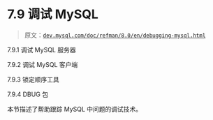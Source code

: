# 7.9 调试 MySQL

> 原文：[`dev.mysql.com/doc/refman/8.0/en/debugging-mysql.html`](https://dev.mysql.com/doc/refman/8.0/en/debugging-mysql.html)

7.9.1 调试 MySQL 服务器

7.9.2 调试 MySQL 客户端

7.9.3 锁定顺序工具

7.9.4 DBUG 包

本节描述了帮助跟踪 MySQL 中问题的调试技术。
